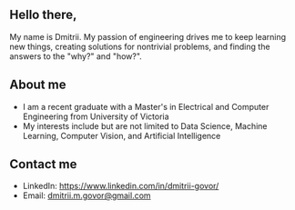 ## Hello there,

My name is Dmitrii. My passion of engineering drives me to keep learning new things, creating solutions for nontrivial problems, and finding the answers to the "why?" and "how?".

## About me

* I am a recent graduate with a Master's in Electrical and Computer Engineering from University of Victoria
* My interests include but are not limited to Data Science, Machine Learning, Computer Vision, and Artificial Intelligence

## Contact me

* LinkedIn: https://www.linkedin.com/in/dmitrii-govor/
* Email: dmitrii.m.govor@gmail.com

<!---
dgovor/dgovor is a ✨ special ✨ repository because its `README.md` (this file) appears on your GitHub profile.
You can click the Preview link to take a look at your changes.
--->
